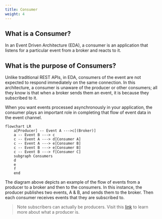 ```yaml
---
title: Consumer
weight: 4
---
```


## What is a Consumer?
In an Event Driven Architecture (EDA), a consumer is an application that listens for a particular event from a broker and reacts to it.

## What is the purpose of Consumers?
Unlike traditional REST APIs, in EDA, consumers of the event are not expected to respond immediately on the same connection. In this architecture, a consumer is unaware of the producer or other consumers; all they know is that when a broker sends them an event, it is because they subscribed to it.

When you want events processed asynchronously in your application, the consumer plays an important role in completing that flow of event data in the event channel.

```mermaid
flowchart LR
    a[Producer] -- Event A --->c[(Broker)]
    a -- Event B ---> c
    c -- Event A ---> d[Consumer A]
    c -- Event A ---> e[Consumer B]
    c -- Event B ---> e[Consumer B]
    c -- Event B ---> f[Consumer C]
    subgraph Consumers
    d
    e
    f
    end
```
The diagram above depicts an example of the flow of events from a producer to a broker and then to the consumers. In this instance, the producer publishes two events, A & B, and sends them to the broker. Then each consumer receives events that they are subscribed to.

>Note subscribers can actually be producers. Visit this [link](https://www.asyncapi.com/docs/concepts/producer) to learn more about what a producer is.